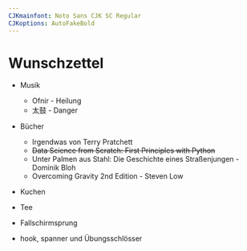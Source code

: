 ```yaml
---
CJKmainfont: Noto Sans CJK SC Regular
CJKoptions: AutoFakeBold
---
```


# Wunschzettel
- Musik
	- Ofnir - Heilung
	- 太鼓  - Danger
- Bücher
	- Irgendwas von Terry Pratchett
	- ~~Data Science from Scratch: First Principles with Python~~
	- Unter Palmen aus Stahl: Die Geschichte eines Straßenjungen - Dominik Bloh
	- Overcoming Gravity 2nd Edition - Steven Low
- Kuchen

- Tee
- Fallschirmsprung
- hook, spanner und Übungsschlösser



